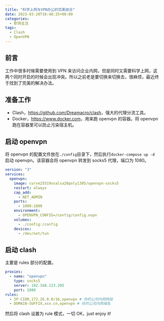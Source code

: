 ```yaml
---
title: "科学上网与VPN办公的完美结合"
date: 2023-03-20T16:48:25+08:00
categories:
  - 职场生活
tags:
  - Clash
  - OpenVPN
---
```


## 前言

工作中很多时候需要使用到 VPN 来访问企业内网，但是同时又需要科学上网，这两个同时开启的时候会出现冲突。所以之前老是要切换来切换去，很麻烦，最近终于找到了完美的解决办法。

## 准备工作

- Clash，<https://github.com/Dreamacro/clash>，强大的代理分流工具。
- Docker，<https://www.docker.com>，用来跑 openvpn 的容器。将 openvpn 跑在容器里可以防止污染宿主机。

## 启动 openvpn

将 openvpn 的配置文件放在`./config`目录下，然后执行`docker-compose up -d`启动 openvpn。该容器会将 openvpn 转发到 socks5 代理，端口为 1080。

```yml
version: "3"
services:
  openvpn:
    image: curve25519xsalsa20poly1305/openvpn-socks5
    restart: always
    cap_add:
      - NET_ADMIN
    ports:
      - 1080:1080
    environment:
      - OPENVPN_CONFIG=/config/config.ovpn
    volumes:
      - ./config:/config
    devices:
      - /dev/net/tun
```

## 启动 clash

主要是 rules 部分的配置。

```yml
proxies:
  - name: "openvpn"
    type: socks5
    server: 192.168.123.205
    port: 1080
rules:
  - IP-CIDR,172.26.0.0/16,openvpn # 你的公司内网网段
  - DOMAIN-SUFFIX,xxx.cn,openvpn # 你的公司内网域名
```

然后将 clash 设置为 rule 模式，一切 OK，just enjoy it!

